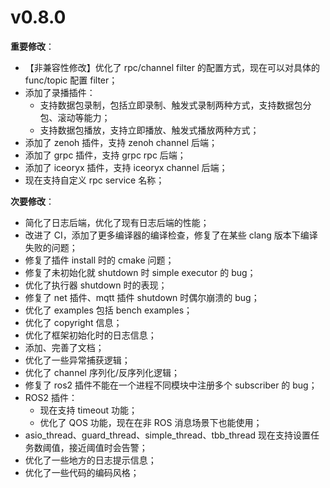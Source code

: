 # v0.8.0

**重要修改**：

- 【非兼容性修改】优化了 rpc/channel filter 的配置方式，现在可以对具体的 func/topic 配置 filter；
- 添加了录播插件：
  - 支持数据包录制，包括立即录制、触发式录制两种方式，支持数据包分包、滚动等能力；
  - 支持数据包播放，支持立即播放、触发式播放两种方式；
- 添加了 zenoh 插件，支持 zenoh channel 后端；
- 添加了 grpc 插件，支持 grpc rpc 后端；
- 添加了 iceoryx 插件，支持 iceoryx channel 后端；
- 现在支持自定义 rpc service 名称；

**次要修改**：

- 简化了日志后端，优化了现有日志后端的性能；
- 改进了 CI，添加了更多编译器的编译检查，修复了在某些 clang 版本下编译失败的问题；
- 修复了插件 install 时的 cmake 问题；
- 修复了未初始化就 shutdown 时 simple executor 的 bug；
- 优化了执行器 shutdown 时的表现；
- 修复了 net 插件、mqtt 插件 shutdown 时偶尔崩溃的 bug；
- 优化了 examples 包括 bench examples；
- 优化了 copyright 信息；
- 优化了框架初始化时的日志信息；
- 添加、完善了文档；
- 优化了一些异常捕获逻辑；
- 优化了 channel 序列化/反序列化逻辑；
- 修复了 ros2 插件不能在一个进程不同模块中注册多个 subscriber 的 bug；
- ROS2 插件：
  - 现在支持 timeout 功能；
  - 优化了 QOS 功能，现在在非 ROS 消息场景下也能使用；
- asio_thread、guard_thread、simple_thread、tbb_thread 现在支持设置任务数阈值，接近阈值时会告警；
- 优化了一些地方的日志提示信息；
- 优化了一些代码的编码风格；
